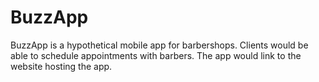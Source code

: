 # BuzzApp

BuzzApp is a hypothetical mobile app for barbershops. Clients would be able to schedule appointments with barbers. The app would link to the website hosting the app.
